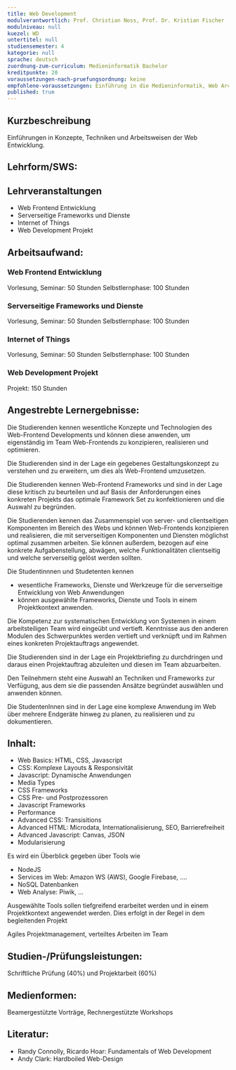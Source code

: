 ```yaml
---
title: Web Development 
modulverantwortlich: Prof. Christian Noss, Prof. Dr. Kristian Fischer
modulniveau: null
kuezel: WD
untertitel: null
studiensemester: 4
kategorie: null
sprache: deutsch
zuordnung-zum-curriculum: Medieninformatik Bachelor
kreditpunkte: 20
voraussetzungen-nach-pruefungsordnung: keine
empfohlene-voraussetzungen: Einführung in die Medieninformatik, Web Architekturen, Algorithmen und Programmierung, Paradigmen der Programmierung, MCI, Screendesign
published: true
---
```


## Kurzbeschreibung
Einführungen in Konzepte, Techniken und Arbeitsweisen der Web Entwicklung.

## Lehrform/SWS: 

## Lehrveranstaltungen
- Web Frontend Entwicklung
- Serverseitige Frameworks und Dienste
- Internet of Things
- Web Development Projekt

## Arbeitsaufwand: 

### Web Frontend Entwicklung
Vorlesung, Seminar: 50 Stunden
Selbstlernphase: 100 Stunden

### Serverseitige Frameworks und Dienste
Vorlesung, Seminar: 50 Stunden
Selbstlernphase: 100 Stunden

### Internet of Things
Vorlesung, Seminar: 50 Stunden
Selbstlernphase: 100 Stunden

### Web Development Projekt
Projekt: 150 Stunden

## Angestrebte Lernergebnisse:
Die Studierenden kennen wesentliche Konzepte und Technologien des Web-Frontend Developments und können diese anwenden, um eigenständig im Team Web-Frontends zu konzipieren, realisieren und optimieren.

Die Studierenden sind in der Lage ein gegebenes Gestaltungskonzept zu verstehen und zu erweitern, um dies als Web-Frontend umzusetzen.

Die Studierenden kennen Web-Frontend Frameworks und sind in der Lage diese kritisch zu beurteilen und auf Basis der Anforderungen eines konkreten Projekts das optimale Framework Set zu konfektionieren und die Auswahl zu begründen.

Die Studierenden kennen das Zusammenspiel von server- und clientseitigen Komponenten im Bereich des Webs und können Web-Frontends konzipieren und realisieren, die mit serverseitigen Komponenten und Diensten möglichst optimal zusammen arbeiten. Sie können außerdem, bezogen auf eine konkrete Aufgabenstellung, abwägen, welche Funktionalitäten clientseitig und welche serverseitig gelöst werden sollten.

Die Studentinnnen und Studetenten kennen 
- wesentliche Frameworks, Dienste und Werkzeuge für die serverseitige Entwicklung von Web Anwendungen
- können ausgewählte Frameworks, Dienste und Tools in einem Projektkontext anwenden. 

Die Kompetenz zur systematischen Entwicklung von Systemen in einem arbeitsteiligen Team wird eingeübt und vertieft. Kenntnisse aus den anderen Modulen des Schwerpunktes werden vertieft und verknüpft und im Rahmen eines konkreten Projektauftrags angewendet.

Die Studierenden sind in der Lage ein Projektbriefing zu durchdringen und daraus einen Projektauftrag abzuleiten und diesen im Team abzuarbeiten.

Den Teilnehmern steht eine Auswahl an Techniken und Frameworks zur Verfügung, aus dem sie die passenden Ansätze begründet auswählen und anwenden können.

Die StudentenInnen sind in der Lage eine komplexe Anwendung im Web über mehrere Endgeräte hinweg zu planen, zu realisieren und zu dokumentieren. 



## Inhalt:
- Web Basics: HTML, CSS, Javascript
- CSS: Komplexe Layouts & Responsivität
- Javascript: Dynamische Anwendungen
- Media Types
- CSS Frameworks 
- CSS Pre- und Postprozessoren
- Javascript Frameworks
- Performance
- Advanced CSS: Transisitions 
- Advanced HTML: Microdata, Internationalisierung, SEO, Barrierefreiheit
- Advanced Javascript: Canvas, JSON
- Modularisierung

Es wird ein Überblick gegeben über Tools wie
- NodeJS
- Services im Web: Amazon WS (AWS), Google Firebase, ….
- NoSQL Datenbanken
- Web Analyse: Piwik, …

Ausgewählte Tools sollen tiefgreifend erarbeitet werden und in einem Projektkontext angewendet werden. Dies erfolgt in der Regel in dem begleitenden Projekt

Agiles Projektmanagement, verteiltes Arbeiten im Team


## Studien-/Prüfungsleistungen:
Schriftliche Prüfung (40%) und Projektarbeit (60%) 

## Medienformen:
Beamergestützte Vorträge, Rechnergestützte Workshops

## Literatur:
- Randy Connolly, Ricardo Hoar: Fundamentals of Web Development
- Andy Clark: Hardboiled Web-Design

